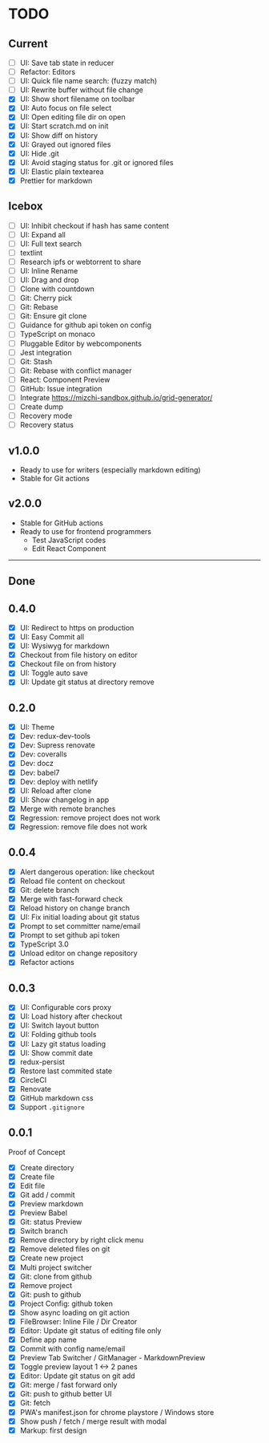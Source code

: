 # TODO

## Current

- [ ] UI: Save tab state in reducer
- [ ] Refactor: Editors
- [ ] UI: Quick file name search: (fuzzy match)
- [ ] UI: Rewrite buffer without file change
- [x] UI: Show short filename on toolbar
- [x] UI: Auto focus on file select
- [x] UI: Open editing file dir on open
- [x] UI: Start scratch.md on init
- [x] UI: Show diff on history
- [x] UI: Grayed out ignored files
- [x] UI: Hide .git
- [x] UI: Avoid staging status for .git or ignored files
- [x] UI: Elastic plain textearea
- [x] Prettier for markdown

## Icebox

- [ ] UI: Inhibit checkout if hash has same content
- [ ] UI: Expand all
- [ ] UI: Full text search
- [ ] textlint
- [ ] Research ipfs or webtorrent to share
- [ ] UI: Inline Rename
- [ ] UI: Drag and drop
- [ ] Clone with countdown
- [ ] Git: Cherry pick
- [ ] Git: Rebase
- [ ] Git: Ensure git clone
- [ ] Guidance for github api token on config
- [ ] TypeScript on monaco
- [ ] Pluggable Editor by webcomponents
- [ ] Jest integration
- [ ] Git: Stash
- [ ] Git: Rebase with conflict manager
- [ ] React: Component Preview
- [ ] GitHub: Issue integration
- [ ] Integrate https://mizchi-sandbox.github.io/grid-generator/
- [ ] Create dump
- [ ] Recovery mode
- [ ] Recovery status

## v1.0.0

- Ready to use for writers (especially markdown editing)
- Stable for Git actions

## v2.0.0

- Stable for GitHub actions
- Ready to use for frontend programmers
  - Test JavaScript codes
  - Edit React Component

---

## Done

## 0.4.0

- [x] UI: Redirect to https on production
- [x] UI: Easy Commit all
- [x] UI: Wysiwyg for markdown
- [x] Checkout from file history on editor
- [x] Checkout file on from history
- [x] UI: Toggle auto save
- [x] UI: Update git status at directory remove

## 0.2.0

- [x] UI: Theme
- [x] Dev: redux-dev-tools
- [x] Dev: Supress renovate
- [x] Dev: coveralls
- [x] Dev: docz
- [x] Dev: babel7
- [x] Dev: deploy with netlify
- [x] UI: Reload after clone
- [x] UI: Show changelog in app
- [x] Merge with remote branches
- [x] Regression: remove project does not work
- [x] Regression: remove file does not work

## 0.0.4

- [x] Alert dangerous operation: like checkout
- [x] Reload file content on checkout
- [x] Git: delete branch
- [x] Merge with fast-forward check
- [x] Reload history on change branch
- [x] UI: Fix initial loading about git status
- [x] Prompt to set committer name/email
- [x] Prompt to set github api token
- [x] TypeScript 3.0
- [x] Unload editor on change repository
- [x] Refactor actions

## 0.0.3

- [x] UI: Configurable cors proxy
- [x] UI: Load history after checkout
- [x] UI: Switch layout button
- [x] UI: Folding github tools
- [x] UI: Lazy git status loading
- [x] UI: Show commit date
- [x] redux-persist
- [x] Restore last commited state
- [x] CircleCI
- [x] Renovate
- [x] GitHub markdown css
- [x] Support `.gitignore`

## 0.0.1

Proof of Concept

- [x] Create directory
- [x] Create file
- [x] Edit file
- [x] Git add / commit
- [x] Preview markdown
- [x] Preview Babel
- [x] Git: status Preview
- [x] Switch branch
- [x] Remove directory by right click menu
- [x] Remove deleted files on git
- [x] Create new project
- [x] Multi project switcher
- [x] Git: clone from github
- [x] Remove project
- [x] Git: push to github
- [x] Project Config: github token
- [x] Show async loading on git action
- [x] FileBrowser: Inline File / Dir Creator
- [x] Editor: Update git status of editing file only
- [x] Define app name
- [x] Commit with config name/email
- [x] Preview Tab Switcher / GitManager - MarkdownPreview
- [x] Toggle preview layout 1 <-> 2 panes
- [x] Editor: Update git status on git add
- [x] Git: merge / fast forward only
- [x] Git: push to github better UI
- [x] Git: fetch
- [x] PWA's manifest.json for chrome playstore / Windows store
- [x] Show push / fetch / merge result with modal
- [x] Markup: first design
